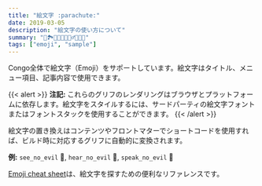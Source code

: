 ```yaml
---
title: "絵文字 :parachute:"
date: 2019-03-05
description: "絵文字の使い方について"
summary: "📖🏞️🧗🏽🐉🧙🏽‍♂️🧚🏽👸"
tags: ["emoji", "sample"]
---
```


Congo全体で絵文字（Emoji）をサポートしています。絵文字はタイトル、メニュー項目、記事内容で使用できます。

{{< alert >}}
**注記:** これらのグリフのレンダリングはブラウザとプラットフォームに依存します。絵文字をスタイルするには、サードパーティの絵文字フォントまたはフォントスタックを使用することができます。
{{< /alert >}}

絵文字の置き換えはコンテンツやフロントマターでショートコードを使用すれば、ビルド時に対応するグリフに自動的に変換されます。

**例:** `see_no_evil` :see_no_evil:, `hear_no_evil` :hear_no_evil:, `speak_no_evil` :speak_no_evil:

[Emoji cheat sheet](http://www.emoji-cheat-sheet.com/)は、絵文字を探すための便利なリファレンスです。

